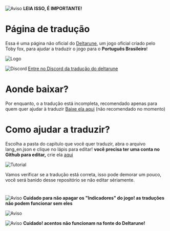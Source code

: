 ![Aviso](https://cdn1.iconfinder.com/data/icons/CrystalClear/32x32/actions/messagebox_warning.png) **LEIA ISSO, É IMPORTANTE!**

# Página de tradução
Essa é uma página não oficial do [Deltarune](http://deltarune.com/), um jogo oficial criado pelo Toby fox, para ajudar a traduzir o jogo para o **Português Brasileiro**!

![Logo](https://i.imgur.com/Y7ym2mk.png)

![Discord](https://static.filehorse.com/icons/messaging-and-chat/discord-icon-32.png) [Entre no Discord da tradução do deltarune](https://discord.gg/MBXUw8z)

# Aonde baixar?

Por enquanto, o a tradução está incompleta, recomendado apenas para quem quer ajudar à traduzir
[Baixe ela aqui](https://github.com/Gamepreie/deltarune-traducao/archive/master.zip) (não recomendado no momento)

# Como ajudar a traduzir?
Escolha a pasta do capítulo que você quer traduzir, abra o arquivo lang_en.json e clique no lápis para editar! **você precisa ter uma conta no Github para editar,** crie ela [aqui](https://github.com/join)

![Tutorial](https://i.imgur.com/xf67rDv.png)

Vamos verificar se a tradução está correta, isso pode demorar um pouco, você será banido desse repositório se não editar sériamente.
#
![Aviso](https://cdn1.iconfinder.com/data/icons/CrystalClear/32x32/actions/messagebox_warning.png) **Cuidado para não apagar os "Indicadores" do jogo! as traduções não podem funcionar sem eles**

![Aviso](https://i.imgur.com/CUZkfv8.png)

![Aviso](https://cdn1.iconfinder.com/data/icons/CrystalClear/32x32/actions/messagebox_warning.png) **Cuidado! acentos não funcionam na fonte do Deltarune!**


